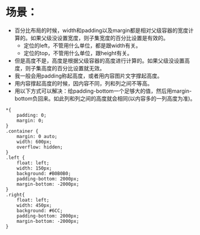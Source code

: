 # 场景：
* 百分比布局的时候，width和padding以及margin都是相对父级容器的宽度计算的。如果父级没设置宽度，则子集宽度的百分比设置是有效的。
  - 定位的left，不管用什么单位，都是跟width有关。
  - 定位的top，不管用什么单位，跟height有关。
* 但是高度不是，高度是根据父级容器的高度进行计算的。如果父级没设置高度，则子集高度的百分比设置就无效。
* 我一般会用padding称起高度，或者用内容图片文字撑起高度。
* 用内容撑起高度的时候，因内容不同，列和列之间不等高。
* 用以下方式可以解决：给padding-bottom一个足够大的值，然后用margin-bottom负回来。如此列和列之间的高度就会相同(以内容多的一列高度为准)。
```
*{
    padding: 0;
    margin: 0;
}
.container {
    margin: 0 auto;
    width: 600px;
    overflow: hidden;
}
.left {
    float: left;
    width: 150px;
    background: #B0B0B0;
    padding-bottom: 2000px;
    margin-bottom: -2000px;
}
.right{
    float: left;
    width: 450px;
    background: #6CC;
    padding-bottom: 2000px;
    margin-bottom: -2000px;
}
```
